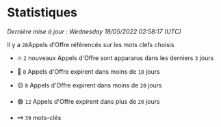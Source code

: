 # Statistiques


_Dernière mise à jour : Wednesday 18/05/2022 02:58:17 (UTC)_ 

Il y a `28`Appels d'Offre référencés sur les mots clefs choisis

- 🔥 `2` nouveaux Appels d'Offre sont appararus dans les derniers `3` jours
- 🔴  `8` Appels d'Offre expirent dans moins de `10` jours
- 🟡  `8` Appels d'Offre expirent dans moins de `20` jours
- 🟢  `12` Appels d'Offre expirent dans plus de `20` jours

- 🗝 `39` mots-clés